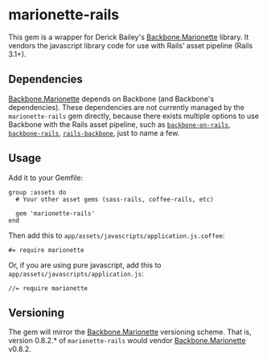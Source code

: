 marionette-rails
================

This gem is a wrapper for Derick Bailey's [Backbone.Marionette](https://github.com/derickbailey/backbone.marionette) library. It vendors the javascript library code for use with Rails' asset pipeline (Rails 3.1+).

## Dependencies

[Backbone.Marionette](https://github.com/derickbailey/backbone.marionette) depends on Backbone (and Backbone's dependencies). These dependencies are not currently managed by the `marionette-rails` gem directly, because there exists multiple options to use Backbone with the Rails asset pipeline, such as [`backbone-on-rails`](https://github.com/meleyal/backbone-on-rails), [`backbone-rails`](https://github.com/aflatter/backbone-rails), [`rails-backbone`](https://github.com/codebrew/backbone-rails), just to name a few.

## Usage

Add it to your Gemfile:

    group :assets do
      # Your other asset gems (sass-rails, coffee-rails, etc)
      
      gem 'marionette-rails'
    end

Then add this to `app/assets/javascripts/application.js.coffee`:

    #= require marionette

Or, if you are using pure javascript, add this to `app/assets/javascripts/application.js`:

    //= require marionette


## Versioning

The gem will mirror the [Backbone.Marionette](https://github.com/derickbailey/backbone.marionette) versioning scheme. That is, version 0.8.2.* of `marionette-rails` would vendor [Backbone.Marionette](https://github.com/derickbailey/backbone.marionette) v0.8.2.